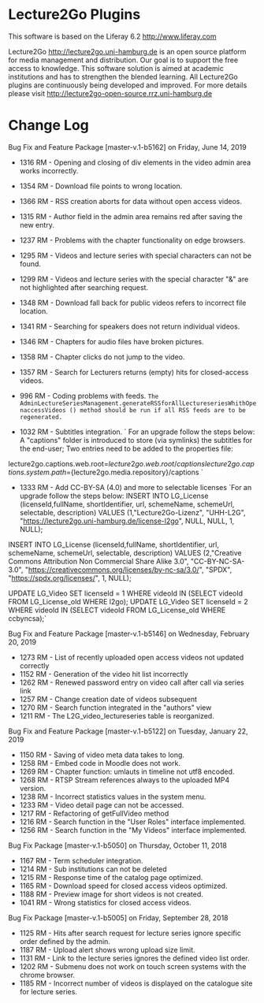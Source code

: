Lecture2Go Plugins
==================

This software is based on the Liferay 6.2 http://www.liferay.com

Lecture2Go http://lecture2go.uni-hamburg.de is an open source platform for media management and distribution. Our goal is to support the free access to knowledge. This software solution is aimed at academic institutions and has to strengthen the blended learning. All Lecture2Go plugins are continuously being developed and improved. For more details please visit http://lecture2go-open-source.rrz.uni-hamburg.de 


Change Log
==============
Bug Fix and Feature Package [master-v.1-b5162] on Friday, June 14, 2019

- 1316 RM - Opening and closing of div elements in the video admin area works incorrectly.
- 1354 RM - Download file points to wrong location.
- 1366 RM - RSS creation aborts for data without open access videos.
- 1315 RM - Author field in the admin area remains red after saving the new entry.
- 1237 RM - Problems with the chapter functionality on edge browsers.
- 1295 RM - Videos and lecture series with special characters can not be found.
- 1299 RM - Videos and lecture series with the special character "&" are not highlighted after searching request. 
- 1348 RM - Download fall back for public videos refers to incorrect file location.
- 1341 RM - Searching for speakers does not return individual videos.
- 1346 RM - Chapters for audio files have broken pictures.
- 1358 RM - Chapter clicks do not jump to the video.
- 1357 RM - Search for Lecturers returns (empty) hits for closed-access videos.
- 996 RM  - Coding problems with feeds.
`
The AdminLectureSeriesManagement.generateRSSforAllLectureseriesWhithOpenaccessVideos () method should be run if all RSS feeds are to be regenerated.
`

- 1032 RM - Subtitles integration.
`
For an upgrade follow the steps below:
A "captions" folder is introduced to store (via symlinks) the subtitles for the end-user;
Two entries need to be added to the properties file:
 
lecture2go.captions.web.root=${lecture2go.web.root}/captions
lecture2go.captions.system.path=${lecture2go.media.repository}/captions
`

- 1333 RM - Add CC-BY-SA (4.0) and more to selectable licenses
`For an upgrade follow the steps below: 
INSERT INTO LG_License (licenseId,fullName, shortIdentifier, url, schemeName, schemeUrl, selectable, description) 
VALUES (1,"Lecture2Go-Lizenz", "UHH-L2G", "https://lecture2go.uni-hamburg.de/license-l2go", NULL, NULL, 1, NULL);
 
INSERT INTO LG_License (licenseId,fullName, shortIdentifier, url, schemeName, schemeUrl, selectable, description) 
VALUES (2,"Creative Commons Attribution Non Commercial Share Alike 3.0", "CC-BY-NC-SA-3.0", "https://creativecommons.org/licenses/by-nc-sa/3.0/", "SPDX", "https://spdx.org/licenses/", 1, NULL);
 
UPDATE LG_Video SET licenseId = 1 WHERE videoId IN (SELECT videoId FROM LG_License_old WHERE l2go);
UPDATE LG_Video SET licenseId = 2 WHERE videoId IN (SELECT videoId FROM LG_License_old WHERE ccbyncsa);`


Bug Fix and Feature Package [master-v.1-b5146] on Wednesday, February 20, 2019

- 1273 RM - List of recently uploaded open access videos not updated correctly
- 1152 RM - Generation of the video hit list incorrectly
- 1262 RM - Renewed password entry on video call after call via series link
- 1257 RM - Change creation date of videos subsequent
- 1270 RM - Search function integrated in the "authors" view
- 1211 RM - The L2G_video_lectureseries table is reorganized.


Bug Fix and Feature Package [master-v.1-b5122] on Tuesday, January 22, 2019

- 1150 RM - Saving of video meta data takes to long.
- 1258 RM - Embed code in Moodle does not work.
- 1269 RM - Chapter function: umlauts in timeline not utf8 encoded.
- 1268 RM - RTSP Stream references always to the uploaded MP4 version.
- 1238 RM - Incorrect statistics values in the system menu.
- 1233 RM - Video detail page can not be accessed.
- 1217 RM - Refactoring of getFullVideo method
- 1216 RM - Search function in the "User Roles" interface implemented.
- 1256 RM - Search function in the "My Videos" interface implemented.


Bug Fix Package [master-v.1-b5050] on Thursday, October 11, 2018

- 1167 RM - Term scheduler integration.
- 1214 RM - Sub institutions can not be deleted
- 1215 RM - Response time of the catalog page optimized.
- 1165 RM - Download speed for closed access videos optimized.
- 1188 RM - Preview image for short videos is not created.
- 1041 RM - Wrong statistics for closed access videos.


Bug Fix Package [master-v.1-b5005] on Friday, September 28, 2018

- 1125 RM - Hits after search request for lecture series ignore specific order defined by the admin.
- 1187 RM - Upload alert shows wrong upload size limit.
- 1131 RM - Link to the lecture series ignores the defined video list order.
- 1202 RM - Submenu does not work on touch screen systems with the chrome browser.
- 1185 RM - Incorrect number of videos is displayed on the catalogue site for lecture series.
 
